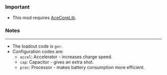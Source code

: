 ### Important
- This mod requires [AceCoreLib](https://github.com/HDest-Community/AceCoreLib).

### Notes
---
- The loadout code is `gnr`.
- Configuration codes are:
	- `accel`: Accelerator - increases charge speed.
	- `cap`: Capacitor - gives an extra shot.
	- `proc`: Processor - makes battery consumption more efficient.
